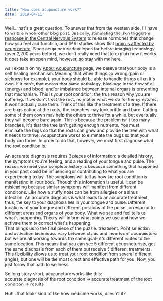 ```yaml
---
title: "How does acupuncture work?"
date: '2019-04-11'
---
```



Well...that's a great question. To answer that from the western side, I'll have to write a whole other blog post. Basically, [stimulating the skin triggers a response in the Central Nervous System](https://www.ncbi.nlm.nih.gov/pmc/articles/PMC3996195/) to release hormones that change how you feel and function, and fMRI studies show that [brain is affected by acupuncture](https://www.autonomicneuroscience.com/article/S1566-0702(15)00035-1/fulltext). Since acupuncture developed far before imaging technology (over 2,200 years before), we don't really need that to explain how it works. It does take an open mind, however, so stay with me here.

As I explain on my [About Acupuncture](https://www.acubyang.com/about-acupuncture.html) page, we believe that your body is a self healing mechanism. Meaning that when things go wrong (pain or sickness for example), your body should be able to handle things all on it's own. If it can't, that means that some pathology, blockage in the flow of qi (energy) and blood, and/or imbalance between internal organs is preventing that mechanism. This is your root condition: the true reason why you are suffering. If we don't treat the root, no matter what we do for the symptoms, it won't actually cure them. Think of this like the treatment of a tree. If there are bugs eating at the roots, the branches may look brittle and bare. Cutting some of them down may help the others to thrive for a while, but eventually, they will become bare again. This is because the problem isn't too many branches, it's that the tree isn't getting enough nutrients. You must eliminate the bugs so that the roots can grow and provide the tree with what it needs to thrive. Acupuncture works to eliminate the bugs so that your body can thrive. In order to do that, however, we must first diagnose what the root condition is.\
​\
An accurate diagnosis requires 3 pieces of information: a detailed history, the symptoms you're feeling, and a reading of your tongue and pulse. The reason we need your complete history is because something that happened in your past could be influencing or contributing to what you are experiencing today. The symptoms will tell us how the root condition is manifesting in your body. Though this information is useful, it can be misleading because similar symptoms will manifest from different conditions. Like how a stuffy nose can be from allergies or a sinus infection. An accurate diagnosis is what leads to an accurate treatment, thus, the key to your diagnosis lies in your tongue and pulse. Different locations of your tongue and different positions of the pulse correspond to different areas and organs of your body. What we see and feel tells us what's happening. Theory will inform what points we use and how we activate them to correct what's happening.\
That brings us to the final piece of the puzzle: treatment. Point selection and activation techniques vary between styles and theories of acupuncture but we are all working towards the same goal- it's different routes to the same location. This means that you can see 5 different acupuncturists, get the same diagnosis from each of them but receive 5 different treatments. This flexibility allows us to treat your root condition from several different angles, but one will be the most direct and effective path for you. Now, you just follow that path to wellness.

So long story short, acupuncture works like this:\
accurate diagnosis of the root condition -> accurate treatment of the root condition -> results

Huh...that looks kind of like how medicine works, doesn't it?
